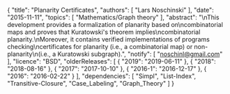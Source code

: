 {
    "title": "Planarity Certificates",
    "authors": [
        "Lars Noschinski"
    ],
    "date": "2015-11-11",
    "topics": [
        "Mathematics/Graph theory"
    ],
    "abstract": "\nThis development provides a formalization of planarity based on\ncombinatorial maps and proves that Kuratowski's theorem implies\ncombinatorial planarity.\nMoreover, it contains verified implementations of programs checking\ncertificates for planarity (i.e., a combinatorial map) or non-planarity\n(i.e., a Kuratowski subgraph).",
    "notify": [
        "noschinl@gmail.com"
    ],
    "licence": "BSD",
    "olderReleases": [
        {
            "2019": "2019-06-11"
        },
        {
            "2018": "2018-08-16"
        },
        {
            "2017": "2017-10-10"
        },
        {
            "2016-1": "2016-12-17"
        },
        {
            "2016": "2016-02-22"
        }
    ],
    "dependencies": [
        "Simpl",
        "List-Index",
        "Transitive-Closure",
        "Case_Labeling",
        "Graph_Theory"
    ]
}